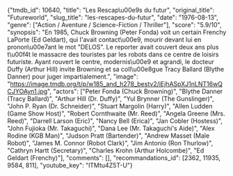 {"tmdb_id": 10640, "title": "Les Rescap\u00e9s du futur", "original_title": "Futureworld", "slug_title": "les-rescapes-du-futur", "date": "1976-08-13", "genre": ["Action / Aventure / Science-Fiction / Thriller"], "score": "5.9/10", "synopsis": "En 1985, Chuck Browning (Peter Fonda) voit un certain Frenchy LaPorte (Ed Geldart), qui l'avait contact\u00e9, mourir devant lui en pronon\u00e7ant le mot \"DELOS\". Le reporter avait couvert deux ans plus t\u00f4t le massacre des touristes par les robots dans ce centre de loisirs futuriste. Ayant rouvert le centre, modernis\u00e9 et agrandi, le docteur Duffy (Arthur Hill) invite Browning et sa coll\u00e8gue Tracy Ballard (Blythe Danner) pour juger impartialement.", "image": "https://image.tmdb.org/t/p/w185_and_h278_bestv2/iEjhASpXJ1nLNT16wQCJYOAyn1.jpg", "actors": ["Peter Fonda (Chuck Browning)", "Blythe Danner (Tracy Ballard)", "Arthur Hill (Dr. Duffy)", "Yul Brynner (The Gunslinger)", "John P. Ryan (Dr. Schneider)", "Stuart Margolin (Harry)", "Allen Ludden (Game Show Host)", "Robert Cornthwaite (Mr. Reed)", "Angela Greene (Mrs. Reed)", "Darrell Larson (Eric)", "Nancy Bell (Erica)", "Jan Cobler (Hostess)", "John Fujioka (Mr. Takaguchi)", "Dana Lee (Mr. Takaguchi's Aide)", "Alex Rodine (KGB Man)", "Judson Pratt (Bartender)", "Andrew Masset (Male Robot)", "James M. Connor (Robot Clark)", "Jim Antonio (Ron Thurlow)", "Cathryn Hartt (Secretary)", "Charles Krohn (Arthur Holcombe)", "Ed Geldart (Frenchy)"], "comments": [], "recommandations_id": [2362, 11935, 9584, 811], "youtube_key": "lTMtu4Z5T-U"}